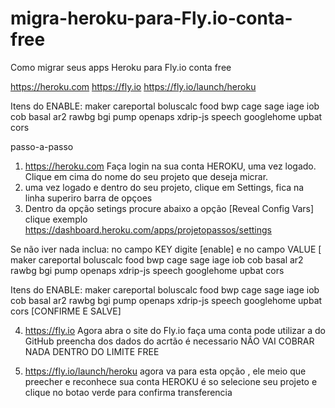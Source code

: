 # migra-heroku-para-Fly.io-conta-free
Como migrar seus apps Heroku para Fly.io conta free

https://heroku.com
https://fly.io
https://fly.io/launch/heroku

Itens do ENABLE:
maker careportal boluscalc food bwp cage sage iage iob cob basal ar2 rawbg bgi pump openaps xdrip-js speech googlehome upbat cors

passo-a-passo
1. https://heroku.com
Faça login na sua conta HEROKU, uma vez logado. Clique em cima do nome do seu projeto 
que deseja micrar.
2. uma vez logado e dentro do seu projeto, clique em Settings, fica na linha superiro
barra de opçoes 
3. Dentro da opção setings procure abaixo a opção [Reveal Config Vars] clique
exemplo https://dashboard.heroku.com/apps/projetopassos/settings

Se não iver nada inclua: no campo KEY digite [enable] e no campo VALUE [ maker careportal boluscalc food bwp cage sage iage iob cob basal ar2 rawbg bgi pump openaps xdrip-js speech googlehome upbat cors

Itens do ENABLE:
maker careportal boluscalc food bwp cage sage iage iob cob basal ar2 rawbg bgi pump openaps xdrip-js speech googlehome upbat cors
[CONFIRME E SALVE]

4. https://fly.io
Agora abra o site do Fly.io faça uma conta pode utilizar a do GitHub preencha dos dados do acrtão
é necessario NÂO VAI COBRAR NADA DENTRO DO LIMITE FREE

5. https://fly.io/launch/heroku
agora va para esta opção , ele meio que preecher e reconhece sua conta HEROKU
é so selecione seu projeto e clique no botao verde para confirma transferencia



